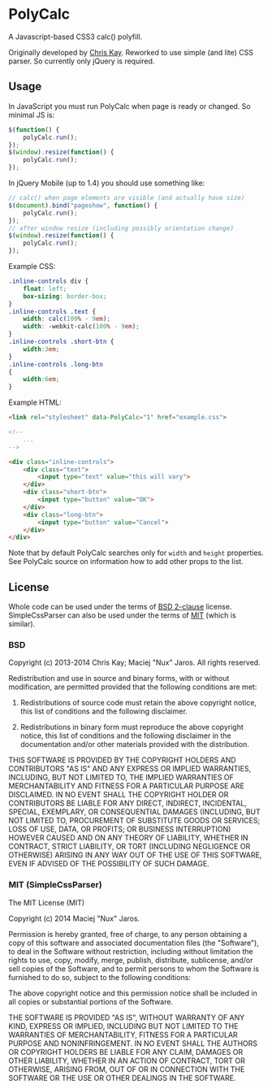 PolyCalc
========

A Javascript-based CSS3 calc() polyfill.

Originally developed by [Chris Kay](https://github.com/CJKay/PolyCalc).
Reworked to use simple (and lite) CSS parser. So currently only jQuery is required.

Usage
-----

In JavaScript you must run PolyCalc when page is ready or changed. So minimal JS is:
```js
$(function() {
	polyCalc.run();
});
$(window).resize(function() {
	polyCalc.run();
});
```

In jQuery Mobile (up to 1.4) you should use something like:
```js
// calc() when page elements are visible (and actually have size)
$(document).bind("pageshow", function() {
	polyCalc.run();
});
// after window resize (including possibly orientation change)
$(window).resize(function() {
	polyCalc.run();
});
```

Example CSS:
```css
.inline-controls div {
	float: left;
	box-sizing: border-box;
}
.inline-controls .text {
	width: calc(100% - 9em);
	width: -webkit-calc(100% - 9em);
}
.inline-controls .short-btn {
	width:3em;
}
.inline-controls .long-btn
{
	width:6em;
}
```

Example HTML:
```html
<link rel="stylesheet" data-PolyCalc="1" href="example.css">

<!-- 
	...
-->

<div class="inline-controls">
	<div class="text">
		<input type="text" value="this will vary">
	</div>
	<div class="short-btn">
		<input type="button" value="OK">
	</div>
	<div class="long-btn">
		<input type="button" value="Cancel">
	</div>
</div>
```

Note that by default PolyCalc searches only for `width` and `height` properties. See PolyCalc source on information how to add other props to the list.

License
-------

Whole code can be used under the terms of [BSD 2-clause](http://opensource.org/licenses/BSD-2-Clause) license. SimpleCssParser can also be used under the terms of [MIT](http://opensource.org/licenses/MIT) (which is similar).

### BSD ###

Copyright (c) 2013-2014 Chris Kay; Maciej "Nux" Jaros.
All rights reserved.

Redistribution and use in source and binary forms, with or without modification, are permitted provided that the following conditions are met:

1. Redistributions of source code must retain the above copyright notice, this list of conditions and the following disclaimer.

2. Redistributions in binary form must reproduce the above copyright notice, this list of conditions and the following disclaimer in the documentation and/or other materials provided with the distribution.

THIS SOFTWARE IS PROVIDED BY THE COPYRIGHT HOLDERS AND CONTRIBUTORS "AS IS" AND ANY EXPRESS OR IMPLIED WARRANTIES, INCLUDING, BUT NOT LIMITED TO, THE IMPLIED WARRANTIES OF MERCHANTABILITY AND FITNESS FOR A PARTICULAR PURPOSE ARE DISCLAIMED. IN NO EVENT SHALL THE COPYRIGHT HOLDER OR CONTRIBUTORS BE LIABLE FOR ANY DIRECT, INDIRECT, INCIDENTAL, SPECIAL, EXEMPLARY, OR CONSEQUENTIAL DAMAGES (INCLUDING, BUT NOT LIMITED TO, PROCUREMENT OF SUBSTITUTE GOODS OR SERVICES; LOSS OF USE, DATA, OR PROFITS; OR BUSINESS INTERRUPTION) HOWEVER CAUSED AND ON ANY THEORY OF LIABILITY, WHETHER IN CONTRACT, STRICT LIABILITY, OR TORT (INCLUDING NEGLIGENCE OR OTHERWISE) ARISING IN ANY WAY OUT OF THE USE OF THIS SOFTWARE, EVEN IF ADVISED OF THE POSSIBILITY OF SUCH DAMAGE.

### MIT (SimpleCssParser) ###

The MIT License (MIT)

Copyright (c) 2014 Maciej "Nux" Jaros.

Permission is hereby granted, free of charge, to any person obtaining a copy
 of this software and associated documentation files (the "Software"), to deal
 in the Software without restriction, including without limitation the rights
 to use, copy, modify, merge, publish, distribute, sublicense, and/or sell
 copies of the Software, and to permit persons to whom the Software is
 furnished to do so, subject to the following conditions:

The above copyright notice and this permission notice shall be included in
 all copies or substantial portions of the Software.

THE SOFTWARE IS PROVIDED "AS IS", WITHOUT WARRANTY OF ANY KIND, EXPRESS OR
 IMPLIED, INCLUDING BUT NOT LIMITED TO THE WARRANTIES OF MERCHANTABILITY,
 FITNESS FOR A PARTICULAR PURPOSE AND NONINFRINGEMENT. IN NO EVENT SHALL THE
 AUTHORS OR COPYRIGHT HOLDERS BE LIABLE FOR ANY CLAIM, DAMAGES OR OTHER
 LIABILITY, WHETHER IN AN ACTION OF CONTRACT, TORT OR OTHERWISE, ARISING FROM,
 OUT OF OR IN CONNECTION WITH THE SOFTWARE OR THE USE OR OTHER DEALINGS IN
 THE SOFTWARE.
